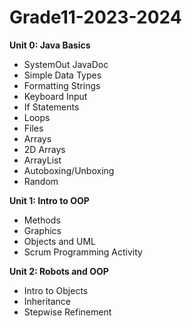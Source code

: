 # Grade11-2023-2024
**Unit 0: Java Basics**

- SystemOut JavaDoc
- Simple Data Types
- Formatting Strings
- Keyboard Input
- If Statements
- Loops
- Files
- Arrays
- 2D Arrays
- ArrayList
- Autoboxing/Unboxing
- Random



**Unit 1: Intro to OOP**

- Methods
- Graphics
- Objects and UML
- Scrum Programming Activity


**Unit 2: Robots and OOP**

- Intro to Objects
- Inheritance
- Stepwise Refinement
